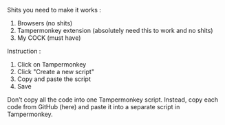 Shits you need to make it works :
1) Browsers (no shits)
2) Tampermonkey extension (absolutely need this to work and no shits)
3) My COCK (must have)

Instruction :
1) Click on Tampermonkey
2) Click "Create a new script"
3) Copy and paste the script
4) Save

Don’t copy all the code into one Tampermonkey script. Instead, copy each code from GitHub (here) and paste it into a separate script in Tampermonkey.
